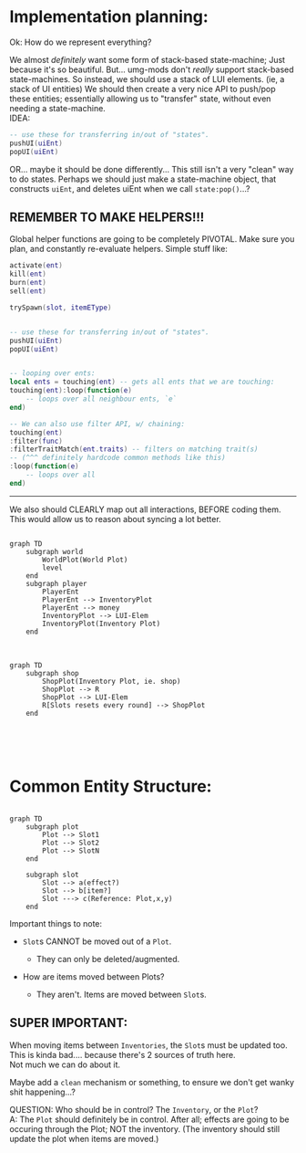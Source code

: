 

# Implementation planning:
Ok: 
How do we represent everything?


We almost *definitely* want some form of stack-based state-machine;
Just because it's so beautiful.
But... umg-mods don't *really* support stack-based state-machines.
So instead, we should use a stack of LUI elements.
(ie, a stack of UI entities)
We should then create a very nice API to push/pop these entities;
essentially allowing us to "transfer" state, without even needing a state-machine.   
IDEA:
```lua
-- use these for transferring in/out of "states".
pushUI(uiEnt)
popUI(uiEnt)
```
OR... maybe it should be done differently...
This still isn't a very "clean" way to do states.
Perhaps we should just make a state-machine object, that constructs `uiEnt`,
and deletes uiEnt when we call `state:pop()`...?


## REMEMBER TO MAKE HELPERS!!!
Global helper functions are going to be completely PIVOTAL.
Make sure you plan, and constantly re-evaluate helpers.
Simple stuff like:
```lua
activate(ent)
kill(ent)
burn(ent)
sell(ent)

trySpawn(slot, itemEType)


-- use these for transferring in/out of "states".
pushUI(uiEnt)
popUI(uiEnt)


-- looping over ents:
local ents = touching(ent) -- gets all ents that we are touching:
touching(ent):loop(function(e)
    -- loops over all neighbour ents, `e`
end)

-- We can also use filter API, w/ chaining:
touching(ent)
:filter(func)
:filterTraitMatch(ent.traits) -- filters on matching trait(s)
-- (^^^ definitely hardcode common methods like this)
:loop(function(e)
    -- loops over all 
end)


```


---

We also should CLEARLY map out all interactions, BEFORE coding them.
This would allow us to reason about syncing a lot better.



```mermaid

graph TD
    subgraph world
        WorldPlot(World Plot)
        level
    end
    subgraph player
        PlayerEnt
        PlayerEnt --> InventoryPlot
        PlayerEnt --> money
        InventoryPlot --> LUI-Elem
        InventoryPlot(Inventory Plot)
    end

```
<br/>

```mermaid
graph TD
    subgraph shop
        ShopPlot(Inventory Plot, ie. shop)
        ShopPlot --> R
        ShopPlot --> LUI-Elem
        R[Slots resets every round] --> ShopPlot
    end
```



<br/>
<br/>
<br/>

# Common Entity Structure:
```mermaid

graph TD
    subgraph plot
        Plot --> Slot1
        Plot --> Slot2
        Plot --> SlotN
    end

    subgraph slot
        Slot --> a(effect?)
        Slot --> b[item?]
        Slot ---> c(Reference: Plot,x,y)
    end
```

Important things to note:

- `Slot`s CANNOT be moved out of a `Plot`.
    - They can only be deleted/augmented.

- How are items moved between Plots?
    - They aren't. Items are moved between `Slot`s.




## SUPER IMPORTANT:
When moving items between `Inventories`, the `Slot`s must be updated too.  
This is kinda bad.... because there's 2 sources of truth here.  
Not much we can do about it.

Maybe add a `clean` mechanism or something, to ensure we don't get wanky shit happening...?  

QUESTION: Who should be in control? The `Inventory`, or the `Plot`?  
A: The `Plot` should definitely be in control.
After all; effects are going to be occuring through the Plot;
NOT the inventory.
(The inventory should still update the plot when items are moved.)



